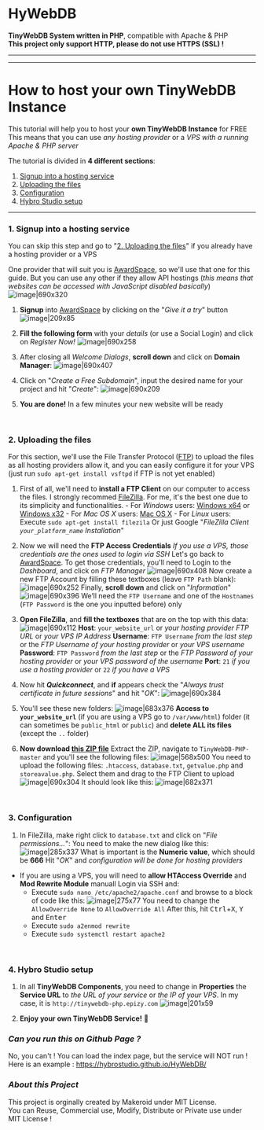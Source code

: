 # HyWebDB
**TinyWebDB System written in PHP**, compatible with Apache & PHP <br>
**This project only support HTTP, please do not use HTTPS (SSL) !**

---
---

# How to host your own TinyWebDB Instance
This tutorial will help you to host your **own TinyWebDB Instance** for FREE
This means that you can use _any hosting provider_ or a _VPS with a running Apache & PHP server_

The tutorial is divided in **4 different sections**:
1. [Signup into a hosting service](#1-signup-into-a-hosting-service)
2. [Uploading the files](#2-uploading-the-files)
3. [Configuration](#3-configuration)
4. [Hybro Studio setup](#4-Hybro-Studio-setup)

---

### 1. Signup into a hosting service

You can skip this step and go to "[2. Uploading the files](#2-uploading-the-files)" if you already have a hosting provider or a VPS

One provider that will suit you is [AwardSpace](https://www.awardspace.com/), so we'll use that one for this guide. But you can use any other if they allow API hostings (_this means that websites can be accessed with JavaScript disabled basically_)
![image|690x320](https://community.makeroid.io/uploads/default/original/2X/9/9f1b0ab1fb6c170639e93bb210476caeea56b453.jpg)

1. **Signup** into [AwardSpace](https://www.awardspace.com/free-web-hosting-registration/) by clicking on the "_Give it a try_" button
![image|209x85](https://community.makeroid.io/uploads/default/original/2X/b/b5ce7270c77db382c53abb85dd0781248ae47ae5.jpg)

2. **Fill the following form** with your _details_ (or use a Social Login) and click on _Register Now!_
![image|690x258](https://community.makeroid.io/uploads/default/original/2X/6/6ef79c165c1d5c44d661de6eaf5aa534672a1295.png)

3. After closing all _Welcome Dialogs_, **scroll down** and click on **Domain Manager**:
![image|690x407](https://community.makeroid.io/uploads/default/original/2X/c/c048a9b5582ee4f730e469a9740038e48d40e107.png)

4. Click on "_Create a Free Subdomain_", input the desired name for your project and hit "_Create_":
![image|690x209](https://community.makeroid.io/uploads/default/original/2X/f/f8973a8612893df015de90e04d74cf5ef34db766.png)

5. **You are done!** In a few minutes your new website will be ready

&nbsp;

### 2. Uploading the files

For this section, we'll use the File Transfer Protocol ([FTP](https://en.wikipedia.org/wiki/File_Transfer_Protocol)) to upload the files as all hosting providers allow it, and you can easily configure it for your VPS (just run `sudo apt-get install vsftpd` if FTP is not yet enabled)

1. First of all, we'll need to **install a FTP Client** on our computer to access the files. I strongly recommed [FileZilla](https://filezilla-project.org/). For me, it's the best one due to its simplicity and functionalities.
<b></b> - For _Windows_ users: [Windows x64](https://download.filezilla-project.org/client/FileZilla_3.34.0_win64-setup_bundled.exe) or [Windows x32](https://download.filezilla-project.org/client/FileZilla_3.34.0_win32-setup_bundled.exe)
<b></b> - For _Mac OS X_ users: [Mac OS X](https://download.filezilla-project.org/client/FileZilla_3.34.0_macosx-x86_setup_bundled.dmg)
<b></b> - For _Linux_ users: Execute `sudo apt-get install filezila`
Or just Google "_FileZilla Client `your_platform_name` Installation_"

2. Now we will need the **FTP Access Credentials**
_If you use a VPS, those credentials are the ones used to login via SSH_
Let's go back to [AwardSpace](https://awardspace.net). To get those credentials, you'll need to Login to the _Dashboard_, and click on _FTP Manager_
![image|690x408](https://community.makeroid.io/uploads/default/original/2X/0/0a3f31fed2eb59a7152ae1bd03b3f5c7121d4c20.png)
Now create a new FTP Account by filling these textboxes (leave `FTP Path` blank):
![image|690x252](https://community.makeroid.io/uploads/default/original/2X/2/29d0d68b297d720f60c8f62e7aff65771f20b420.png)
Finally, **scroll down** and click on "_Information_"
![image|690x396](https://community.makeroid.io/uploads/default/original/2X/b/b2b7d5caba4d1a1e3e133a305778ce9504604fe9.png)
We’ll need the `FTP Username` and one of the `Hostnames` (`FTP Password` is the one you inputted before) only

3. **Open FileZilla**, and **fill the textboxes** that are on the top with this data:
![image|690x112](https://community.makeroid.io/uploads/default/original/2X/1/1bb9d1030d91121807b9750a2ae031b9df7f6266.png)
**Host**: `your_website_url` or _your hosting provider FTP URL_ or _your VPS IP Address_
**Username**: `FTP Username` _from the last step_ or the _FTP Username of your hosting provider_ or _your VPS username_
**Password**: `FTP Password` _from the last step_ or the _FTP Password of your hosting provider_ or _your VPS password of the username_
**Port**: `21` _if you use a hosting provider_ or `22` _if you have a VPS_

4. Now hit **_Quickconnect_**, and **if** appears check the "_Always trust certificate in future sessions_" and hit "_OK_":
![image|690x384](https://community.makeroid.io/uploads/default/original/2X/1/17ac138bb7d68222fc93d435a15184bd277011bb.png)

5. You'll see these new folders:
![image|683x376](https://community.makeroid.io/uploads/default/original/2X/3/3608fd87c5d5398186cb3f23a4eadc867c2a558e.png)
**Access to `your_website_url`** (if you are using a VPS go to `/var/www/html`) folder (it can sometimes be `public_html` or `public`) and **delete ALL its files** (except the `..` folder)

6. **Now download [this ZIP file](https://github.com/Makeroid/TinyWebDB-PHP/archive/master.zip)**
Extract the ZIP, navigate to `TinyWebDB-PHP-master` and you'll see the following files:
![image|568x500](https://community.makeroid.io/uploads/default/original/2X/1/1086e10dfde7fd6a1f31a2632167676f2f87aee9.png)
You need to upload the following files: `.htaccess`, `database.txt`, `getvalue.php` and `storeavalue.php`. Select them and drag to the FTP Client to upload
![image|690x304](https://community.makeroid.io/uploads/default/original/2X/e/ebc6278f6d493aa8dec817807c4391cbe7ef1b72.png)
It should look like this:
![image|682x371](https://community.makeroid.io/uploads/default/original/2X/6/6ba1fa61ffac3b907f0204263395c95423140b3b.png)

&nbsp;

### 3. Configuration

1. In FileZilla, make right click to `database.txt` and click on "_File permissions..._":
You need to make the new dialog like this:
![image|285x337](https://community.makeroid.io/uploads/default/original/2X/c/c36a5a46532b377a3ed80f935e722cb95767244d.png)
What is important is the **Numeric value**, which should be **666**
Hit "_OK_" and _configuration will be done for hosting providers_

- If you are using a VPS, you will need to **allow HTAccess Override** and **Mod Rewrite Module** manuall
Login via SSH and:
  - Execute `sudo nano /etc/apache2/apache.conf` and browse to a block of code like this:
![image|275x77](https://community.makeroid.io/uploads/default/original/2X/8/81052954112945a4912e5bcdf04799cf79141844.png)
You need to change the `AllowOverride None` to `AllowOverride All`
After this, hit <kbd>Ctrl</kbd>+<kbd>X</kbd>, <kbd>Y</kbd> and <kbd>Enter</kbd>
  - Execute `sudo a2enmod rewrite`
  - Execute `sudo systemctl restart apache2`

&nbsp;

### 4. Hybro Studio setup

1. In all **TinyWebDB Components**, you need to change in **Properties** the **Service URL** to _the URL of your service_ or _the IP of your VPS_. In my case, it is `http://tinywebdb-php.epizy.com`
![image|201x59](https://community.makeroid.io/uploads/default/original/2X/7/7308edf0b88c0da6044743a4703e25d01380c403.png)

2. **Enjoy your own TinyWebDB Service!** :tada:

###  ***Can you run this on Github Page ?***
No, you can't ! You can load the index page, but the service will NOT run !
Here is an example : https://hybrostudio.github.io/HyWebDB/

###  ***About this Project***
This project is orginally created by Makeroid under MIT License. <br>
You can Reuse, Commercial use, Modify, Distribute or Private use under MIT License !
